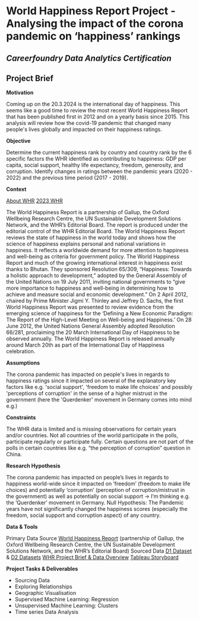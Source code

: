 # World Happiness Report Project - Analysing the impact of the corona pandemic on ‘happiness’ rankings 
## *Careerfoundry Data Analytics Certification*

## Project Brief

**Motivation**

Coming up on the 20.3.2024 is the international day of happiness. This seems like a good time to review the most recent World Happiness Report that has been published first in 2012 and on a yearly basis since 2015. This analysis will review how the covid-19 pandemic that changed many people's lives globally and impacted on their happiness ratings. 


**Objective**

Determine the current happiness rank by country and country rank by the 6 specific factors the WHR identified as contributing to happiness: 
GDP per capita, social support, healthy life expectancy, freedom, generosity, and corruption. Identify changes in ratings between the pandemic years (2020 - 2022) and the previous time period (2017 - 2019).

**Context**

[About WHR](https://worldhappiness.report/about/)
[2023 WHR](https://happiness-report.s3.amazonaws.com/2023/WHR+23.pdf)

The World Happiness Report is a partnership of Gallup, the Oxford Wellbeing Research Centre, the UN Sustainable Development Solutions Network, and the WHR’s Editorial Board. The report is produced under the editorial control of the WHR Editorial Board.
The World Happiness Report reviews the state of happiness in the world today and shows how the science of happiness explains personal and national variations in happiness. It reflects a worldwide demand for more attention to happiness and well-being as criteria for government policy.
The World Happiness Report and much of the growing international interest in happiness exist thanks to Bhutan. They sponsored Resolution 65/309, “Happiness: Towards a holistic approach to development,” adopted by the General Assembly of the United Nations on 19 July 2011, inviting national governments to “give more importance to happiness and well-being in determining how to achieve and measure social and economic development.”
On 2 April 2012, chaired by Prime Minister Jigmi Y. Thinley and Jeffrey D. Sachs, the first World Happiness Report was presented to review evidence from the emerging science of happiness for the ‘Defining a New Economic Paradigm: The Report of the High-Level Meeting on Well-being and Happiness.’ On 28 June 2012, the United Nations General Assembly adopted Resolution 66/281, proclaiming the 20 March International Day of Happiness to be observed annually. The World Happiness Report is released annually around March 20th as part of the International Day of Happiness celebration.

**Assumptions**

The corona pandemic has impacted on people's lives in regards to happiness ratings since it impacted on several of the explanatory key factors like e.g. 'social support', 'freedom to make life choices' and possibly 'perceptions of corruption' in the sense of a higher mistrust in the government (here the 'Querdenker' movement in Germany comes into mind e.g.)

**Constraints**

The WHR data is limited and is missing observations for certain years and/or countries. Not all countries of the world participate in the polls, participate regularly or participate fully. Certain questions are not part of the polls in certain countries like e.g. “the perception of corruption” question in China.

**Research Hypothesis**

The corona pandemic has impacted on people’s lives in regards to happiness world-wide since it impacted on ‘freedom’ (freedom to make life choices) and potentially ‘corruption’ (perception of corruption/mistrust in the government) as well as potentially on social support → I’m thinking e.g. the ‘Querdenker’ movement in Germany.
Null Hypothesis: The Pandemic years have not significantly changed the happiness scores (especially the freedom, social support and corruption aspect) of any country.


**Data & Tools**

Primary Data Source [World Happiness Report](https://worldhappiness.report/data/) (partnership of Gallup, the Oxford Wellbeing Research Centre, the UN Sustainable Development Solutions Network, and the WHR’s Editorial Board)
Sourced Data [D1 Dataset](https://drive.google.com/drive/folders/1j8HFrStrVNhXCKYuiCb0LziBlLAfDkwE?usp=drive_link) & [D2 Datasets](https://drive.google.com/drive/folders/1ssMcAMEfqI3pBdEJ4ACXeTtVefGp9j8k?usp=drive_link)
[WHR Project Brief & Data Overview](https://docs.google.com/document/d/1jiYSzOjA3XERfC0jPJZiF1g3zkiXy2s9TRC5hLbQAso/edit) 
[Tableau Storyboard](https://public.tableau.com/app/profile/kristin.l.pken/viz/WorldHappinessReport-CoronaPandemicImpact/Beginning?publish=yes) 

**Project Tasks & Deliverables**

- Sourcing Data
- Exploring Relationships
- Geographic Visualisation
- Supervised Machine Learning: Regression
- Unsupervised Machine Learning: Clusters
- Time series Data Analysis


